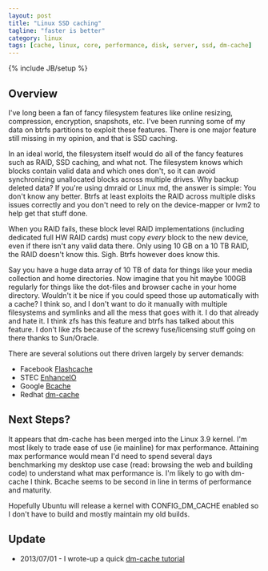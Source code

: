 ```yaml
---
layout: post
title: "Linux SSD caching"
tagline: "faster is better"
category: linux
tags: [cache, linux, core, performance, disk, server, ssd, dm-cache]
---
```

{% include JB/setup %}

Overview
--------

I've long been a fan of fancy filesystem features like online resizing, compression, encryption, snapshots, etc.  I've been running some of my data on btrfs partitions to exploit these features.  There is one major feature still missing in my opinion, and that is SSD caching.

In an ideal world, the filesystem itself would do all of the fancy features such as RAID, SSD caching, and what not.  The filesystem knows which blocks contain valid data and which ones don't, so it can avoid synchronizing unallocated blocks across multiple drives.  Why backup deleted data?  If you're using dmraid or Linux md, the answer is simple: You don't know any better.  Btrfs at least exploits the RAID across multiple disks issues correctly and you don't need to rely on the device-mapper or lvm2 to help get that stuff done.

When you RAID fails, these block level RAID implementations (including dedicated full HW RAID cards) must copy _every_ block to the new device, even if there isn't any valid data there.  Only using 10 GB on a 10 TB RAID, the RAID doesn't know this.  Sigh.  Btrfs however does know this.

Say you have a huge data array of 10 TB of data for things like your media collection and home directories.  Now imagine that you hit maybe 100GB regularly for things like the dot-files and browser cache in your home directory.  Wouldn't it be nice if you could speed those up automatically with a cache?  I think so, and I don't want to do it manually with multiple filesystems and symlinks and all the mess that goes with it.  I do that already and hate it.  I think zfs has this feature and btrfs has talked about this feature.  I don't like zfs because of the screwy fuse/licensing stuff going on there thanks to Sun/Oracle.

There are several solutions out there driven largely by server demands:

* Facebook [Flashcache](https://github.com/facebook/flashcache)
* STEC [EnhanceIO](https://github.com/stec-inc/EnhanceIO)
* Google [Bcache](http://bcache.evilpiepirate.org)
* Redhat [dm-cache](https://github.com/jthornber/linux-2.6/tree/thin-dev)


Next Steps?
-----------

It appears that dm-cache has been merged into the Linux 3.9 kernel.  I'm most likely to trade ease of use (ie mainline) for max performance.  Attaining max performance would mean I'd need to spend several days benchmarking my desktop use case (read: browsing the web and building code) to understand what max performance is.  I'm likely to go with dm-cache I think.  Bcache seems to be second in line in terms of performance and maturity.

Hopefully Ubuntu will release a kernel with CONFIG_DM_CACHE enabled so I don't have to build and mostly maintain my old builds.

Update
------

* 2013/07/01 - I wrote-up a quick [dm-cache tutorial](/linux/2013/06/30/ssd-caching-using-dmcache-tutorial/)
